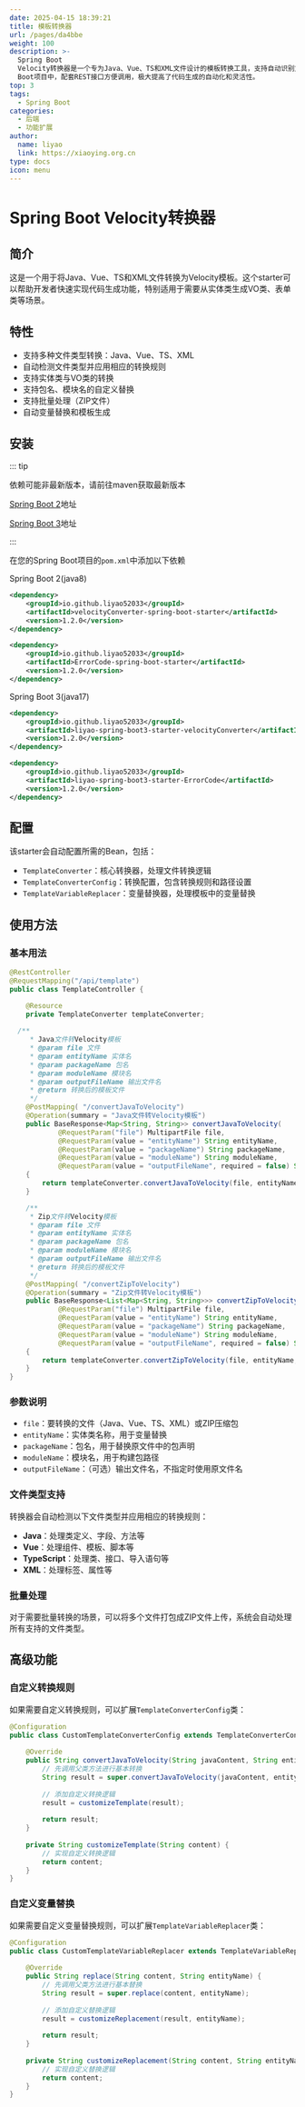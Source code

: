 ```yaml
---
date: 2025-04-15 18:39:21
title: 模板转换器
url: /pages/da4bbe
weight: 100
description: >-
  Spring Boot
  Velocity转换器是一个专为Java、Vue、TS和XML文件设计的模板转换工具，支持自动识别文件类型和批量转换，能够快速将实体类等代码转换为Velocity模板。它提供自动变量替换功能，并支持通过扩展配置实现自定义转换规则。安装简便，集成于Spring
  Boot项目中，配套REST接口方便调用，极大提高了代码生成的自动化和灵活性。
top: 3
tags:
  - Spring Boot
categories:
  - 后端
  - 功能扩展
author:
  name: liyao
  link: https://xiaoying.org.cn
type: docs
icon: menu
---
```



# Spring Boot  Velocity转换器

## 简介

这是一个用于将Java、Vue、TS和XML文件转换为Velocity模板。这个starter可以帮助开发者快速实现代码生成功能，特别适用于需要从实体类生成VO类、表单类等场景。

## 特性

- 支持多种文件类型转换：Java、Vue、TS、XML
- 自动检测文件类型并应用相应的转换规则
- 支持实体类与VO类的转换
- 支持包名、模块名的自定义替换
- 支持批量处理（ZIP文件）
- 自动变量替换和模板生成

## 安装

::: tip 

依赖可能非最新版本，请前往maven获取最新版本

[Spring Boot 2](https://central.sonatype.com/artifact/io.github.liyao52033/velocityConverter-spring-boot-starter)地址

[Spring Boot 3](https://central.sonatype.com/artifact/io.github.liyao52033/liyao-spring-boot3-starter-velocityConverter)地址

:::

在您的Spring Boot项目的`pom.xml`中添加以下依赖

Spring Boot 2(java8)

```xml
<dependency>
    <groupId>io.github.liyao52033</groupId>
    <artifactId>velocityConverter-spring-boot-starter</artifactId>
    <version>1.2.0</version>
</dependency>

<dependency>
    <groupId>io.github.liyao52033</groupId>
    <artifactId>ErrorCode-spring-boot-starter</artifactId>
    <version>1.2.0</version>
</dependency>
```

Spring Boot 3(java17)

```xml
<dependency>
    <groupId>io.github.liyao52033</groupId>
    <artifactId>liyao-spring-boot3-starter-velocityConverter</artifactId>
    <version>1.2.0</version>
</dependency>

<dependency>
    <groupId>io.github.liyao52033</groupId>
    <artifactId>liyao-spring-boot3-starter-ErrorCode</artifactId>
    <version>1.2.0</version>
</dependency>
```




## 配置

该starter会自动配置所需的Bean，包括：

- `TemplateConverter`：核心转换器，处理文件转换逻辑
- `TemplateConverterConfig`：转换配置，包含转换规则和路径设置
- `TemplateVariableReplacer`：变量替换器，处理模板中的变量替换

## 使用方法

### 基本用法

```java
@RestController
@RequestMapping("/api/template")
public class TemplateController {

    @Resource
    private TemplateConverter templateConverter;
    
  /**
     * Java文件转Velocity模板
     * @param file 文件
     * @param entityName 实体名
     * @param packageName 包名
     * @param moduleName 模块名
     * @param outputFileName 输出文件名
     * @return 转换后的模板文件
     */
    @PostMapping( "/convertJavaToVelocity")
    @Operation(summary = "Java文件转Velocity模板")
    public BaseResponse<Map<String, String>> convertJavaToVelocity(
            @RequestParam("file") MultipartFile file,
            @RequestParam(value = "entityName") String entityName,
            @RequestParam(value = "packageName") String packageName,
            @RequestParam(value = "moduleName") String moduleName,
            @RequestParam(value = "outputFileName", required = false) String outputFileName)
    {
        return templateConverter.convertJavaToVelocity(file, entityName, packageName, moduleName, outputFileName);
    }

    /**
     * Zip文件转Velocity模板
     * @param file 文件
     * @param entityName 实体名
     * @param packageName 包名
     * @param moduleName 模块名
     * @param outputFileName 输出文件名
     * @return 转换后的模板文件
     */
    @PostMapping( "/convertZipToVelocity")
    @Operation(summary = "Zip文件转Velocity模板")
    public BaseResponse<List<Map<String, String>>> convertZipToVelocity(
            @RequestParam("file") MultipartFile file,
            @RequestParam(value = "entityName") String entityName,
            @RequestParam(value = "packageName") String packageName,
            @RequestParam(value = "moduleName") String moduleName,
            @RequestParam(value = "outputFileName", required = false) String outputFileName)
    {
        return templateConverter.convertZipToVelocity(file, entityName, packageName, moduleName, outputFileName);
    }
}
```

### 参数说明

- `file`：要转换的文件（Java、Vue、TS、XML）或ZIP压缩包
- `entityName`：实体类名称，用于变量替换
- `packageName`：包名，用于替换原文件中的包声明
- `moduleName`：模块名，用于构建包路径
- `outputFileName`：（可选）输出文件名，不指定时使用原文件名

### 文件类型支持

转换器会自动检测以下文件类型并应用相应的转换规则：

- **Java**：处理类定义、字段、方法等
- **Vue**：处理组件、模板、脚本等
- **TypeScript**：处理类、接口、导入语句等
- **XML**：处理标签、属性等

### 批量处理

对于需要批量转换的场景，可以将多个文件打包成ZIP文件上传，系统会自动处理所有支持的文件类型。

## 高级功能

### 自定义转换规则

如果需要自定义转换规则，可以扩展`TemplateConverterConfig`类：

```java
@Configuration
public class CustomTemplateConverterConfig extends TemplateConverterConfig {
    
    @Override
    public String convertJavaToVelocity(String javaContent, String entityName, String packageName, String moduleName) {
        // 先调用父类方法进行基本转换
        String result = super.convertJavaToVelocity(javaContent, entityName, packageName, moduleName);
        
        // 添加自定义转换逻辑
        result = customizeTemplate(result);
        
        return result;
    }
    
    private String customizeTemplate(String content) {
        // 实现自定义转换逻辑
        return content;
    }
}
```

### 自定义变量替换

如果需要自定义变量替换规则，可以扩展`TemplateVariableReplacer`类：

```java
@Configuration
public class CustomTemplateVariableReplacer extends TemplateVariableReplacer {
    
    @Override
    public String replace(String content, String entityName) {
        // 先调用父类方法进行基本替换
        String result = super.replace(content, entityName);
        
        // 添加自定义替换逻辑
        result = customizeReplacement(result, entityName);
        
        return result;
    }
    
    private String customizeReplacement(String content, String entityName) {
        // 实现自定义替换逻辑
        return content;
    }
}
```
